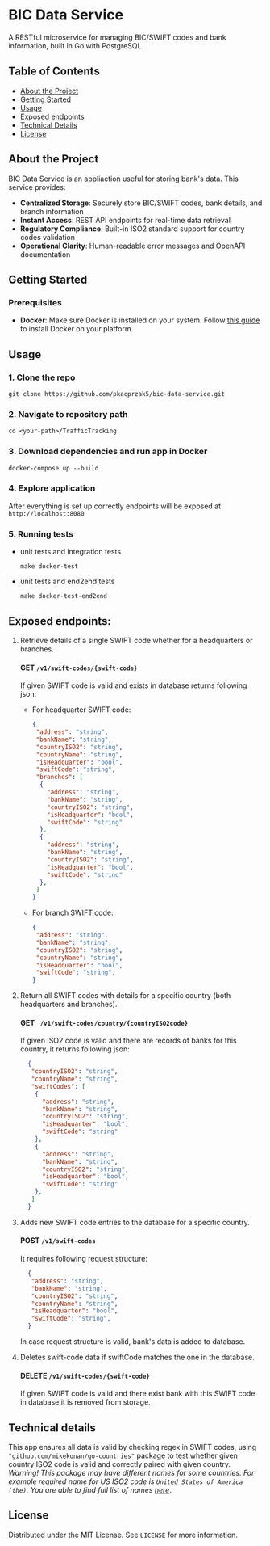 # BIC Data Service

A RESTful microservice for managing BIC/SWIFT codes and bank information, built in Go with PostgreSQL.

## Table of Contents
- [About the Project](#about-the-project)
- [Getting Started](#getting-started)
- [Usage](#usage)
- [Exposed endpoints](#exposed-endpoints)
- [Technical Details](#technical-details)
- [License](#license)

## About the Project
BIC Data Service is an appliaction useful for storing bank's data. This service provides:
- **Centralized Storage**: Securely store BIC/SWIFT codes, bank details, and branch information
- **Instant Access**: REST API endpoints for real-time data retrieval
- **Regulatory Compliance**: Built-in ISO2 standard support for country codes validation
- **Operational Clarity**: Human-readable error messages and OpenAPI documentation

## Getting Started
### Prerequisites
- **Docker**: Make sure Docker is installed on your system. Follow [this guide](https://docs.docker.com/get-docker/) to install Docker on your platform.

## Usage
### 1. Clone the repo
```
git clone https://github.com/pkacprzak5/bic-data-service.git
```

### 2. Navigate to repository path
```
cd <your-path>/TrafficTracking
```

### 3. Download dependencies and run app in Docker
```
docker-compose up --build
```

### 4. Explore application
After everything is set up correctly endpoints will be exposed at ```http://localhost:8080```

### 5. Running tests
- unit tests and integration tests
  ```
  make docker-test
  ```
- unit tests and end2end tests
  ```
  make docker-test-end2end
  ```

## Exposed endpoints:
1. Retrieve details of a single SWIFT code whether for a headquarters or branches.</br>

   #### **GET** `/v1/swift-codes/{swift-code}`</br>
   
   If given SWIFT code is valid and exists in database returns following json:
   - For headquarter SWIFT code:
     ```json
     {
      "address": "string",
      "bankName": "string",
      "countryISO2": "string",
      "countryName": "string",
      "isHeadquarter": "bool",
      "swiftCode": "string",
      "branches": [
       {
         "address": "string",
         "bankName": "string",
         "countryISO2": "string",
         "isHeadquarter": "bool",
         "swiftCode": "string"
       },
       {
         "address": "string",
         "bankName": "string",
         "countryISO2": "string",
         "isHeadquarter": "bool",
         "swiftCode": "string"
       },
      ]
     }
     ```
   - For branch SWIFT code:
     ```json
     {
      "address": "string",
      "bankName": "string",
      "countryISO2": "string",
      "countryName": "string",
      "isHeadquarter": "bool",
      "swiftCode": "string",
     }
     ```

     
2. Return all SWIFT codes with details for a specific country (both headquarters and branches).</br>

   #### **GET** ` /v1/swift-codes/country/{countryISO2code}`</br>
   
   If given ISO2 code is valid and there are records of banks for this country, it returns following json:
   ```json
     {
      "countryISO2": "string",
      "countryName": "string",
      "swiftCodes": [
       {
         "address": "string",
         "bankName": "string",
         "countryISO2": "string",
         "isHeadquarter": "bool",
         "swiftCode": "string"
       },
       {
         "address": "string",
         "bankName": "string",
         "countryISO2": "string",
         "isHeadquarter": "bool",
         "swiftCode": "string"
       },
      ]
     }
     ```

   
3. Adds new SWIFT code entries to the database for a specific country.</br>

   #### **POST** `/v1/swift-codes`</br>
   
   It requires following request structure:
   ```json
     {
      "address": "string",
      "bankName": "string",
      "countryISO2": "string",
      "countryName": "string",
      "isHeadquarter": "bool",
      "swiftCode": "string",
     }
     ```
   In case request structure is valid, bank's data is added to database.


4. Deletes swift-code data if swiftCode matches the one in the database.</br>

   #### **DELETE** `/v1/swift-codes/{swift-code}`</br>
   
   If given SWIFT code is valid and there exist bank with this SWIFT code in database it is removed from storage.


## Technical details
This app ensures all data is valid by checking regex in SWIFT codes, using  `"github.com/mikekonan/go-countries"` package to test whether given country ISO2 code is valid and correctly paired with given country. </br>
*Warning! This package may have different names for some countries. For example required name for US ISO2 code is `United States of America (the)`.*
*You are able to find full list of names [here](https://github.com/mikekonan/go-countries/blob/main/name_gen.go)*.

## License
Distributed under the MIT License. See ```LICENSE``` for more information.
